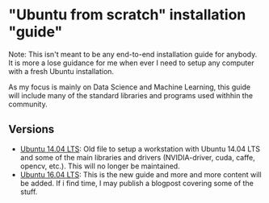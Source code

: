 # "Ubuntu from scratch" installation "guide"

Note: This isn't meant to be any end-to-end installation guide for anybody. It is more a lose guidance for me when ever I need to setup any computer with a fresh Ubuntu installation.

As my focus is mainly on Data Science and Machine Learning, this guide will include many of the standard libraries and programs used withhin the community.

## Versions
- [Ubuntu 14.04 LTS](Ubuntu_14_04LTS.md): Old file to setup a workstation with Ubuntu 14.04 LTS and some of the main libraries and drivers (NVIDIA-driver, cuda, caffe, opencv, etc.). This will no longer be maintained.
- [Ubuntu 16.04 LTS](Ubuntu_16_04LTS.md): This is the new guide and more and more content will be added. If i find time, I may publish a blogpost covering some of the stuff.
